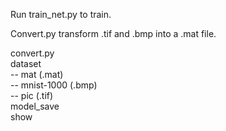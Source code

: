 Run train_net.py to train.

Convert.py transform .tif and .bmp into a .mat file.

convert.py  
dataset  
-- mat (.mat)  
-- mnist-1000 (.bmp)  
-- pic (.tif)  
model_save  
show
